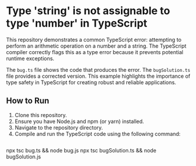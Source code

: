 # Type 'string' is not assignable to type 'number' in TypeScript

This repository demonstrates a common TypeScript error: attempting to perform an arithmetic operation on a number and a string.  The TypeScript compiler correctly flags this as a type error because it prevents potential runtime exceptions. 

The `bug.ts` file shows the code that produces the error. The `bugSolution.ts` file provides a corrected version.  This example highlights the importance of type safety in TypeScript for creating robust and reliable applications.

## How to Run

1. Clone this repository.
2. Ensure you have Node.js and npm (or yarn) installed.
3. Navigate to the repository directory.
4. Compile and run the TypeScript code using the following command:
   ```bash
npx tsc bug.ts && node bug.js
npx tsc bugSolution.ts && node bugSolution.js
```